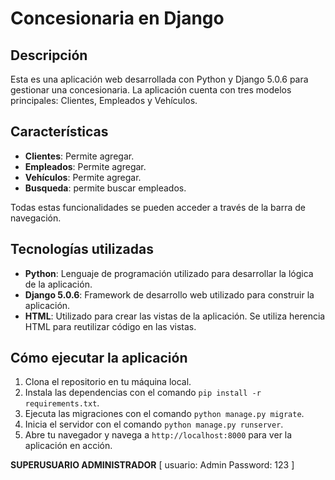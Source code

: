 # Concesionaria en Django

## Descripción

Esta es una aplicación web desarrollada con Python y Django 5.0.6 para gestionar una concesionaria. La aplicación cuenta con tres modelos principales: Clientes, Empleados y Vehículos.

## Características

- **Clientes**: Permite agregar.
- **Empleados**: Permite agregar.
- **Vehículos**: Permite agregar.
- **Busqueda**: permite buscar empleados.

Todas estas funcionalidades se pueden acceder a través de la barra de navegación.

## Tecnologías utilizadas

- **Python**: Lenguaje de programación utilizado para desarrollar la lógica de la aplicación.
- **Django 5.0.6**: Framework de desarrollo web utilizado para construir la aplicación.
- **HTML**: Utilizado para crear las vistas de la aplicación. Se utiliza herencia HTML para reutilizar código en las vistas.

## Cómo ejecutar la aplicación

1. Clona el repositorio en tu máquina local.
2. Instala las dependencias con el comando `pip install -r requirements.txt`.
3. Ejecuta las migraciones con el comando `python manage.py migrate`.
4. Inicia el servidor con el comando `python manage.py runserver`.
5. Abre tu navegador y navega a `http://localhost:8000` para ver la aplicación en acción.

**SUPERUSUARIO ADMINISTRADOR**
[
    usuario: Admin
    Password: 123
]

